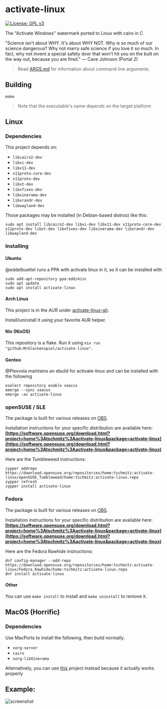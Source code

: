 # activate-linux
[![License: GPL v3](https://img.shields.io/badge/License-GPLv3-blue.svg)](https://www.gnu.org/licenses/gpl-3.0)

The "Activate Windows" watermark ported to Linux with cairo in C

"Science isn't about WHY. It's about WHY NOT. Why is so much of our science dangerous? Why not marry safe science if you love it so much. In fact, why not invent a special safety door that won't hit you on the butt on the way out, because you are fired." — Cave Johnson (Portal 2)

> Read [ARGS.md](ARGS.md) for information about command line arguments.

## Building

```console
make
```

> Note that the executable's name depends on the target platform


## Linux

### Dependencies

This project depends on:
- `libcairo2-dev`
- `libxi-dev`
- `libx11-dev`
- `x11proto-core-dev`
- `x11proto-dev`
- `libxt-dev`
- `libxfixes-dev`
- `libxinerama-dev`
- `libxrandr-dev`
- `libwayland-dev`

Those packages may be installed (in Debian-based distros) like this:
```console
sudo apt install libcairo2-dev libxi-dev libx11-dev x11proto-core-dev x11proto-dev libxt-dev libxfixes-dev libxinerama-dev libxrandr-dev libwayland-dev
```


### Installing

#### Ubuntu
@eddelbuettel runs a PPA with activate linux in it, so it can be installed with
```console
sudo add-apt-repository ppa:edd/misc
sudo apt update
sudo apt install activate-linux
```

#### Arch Linux
This project is in the AUR under [activate-linux-git](https://aur.archlinux.org/packages/activate-linux-git).

Install/uninstall it using your favorite AUR helper.

#### Nix (NixOS)
This repository is a flake. Run it using `nix run "github:MrGlockenspiel/activate-linux"`.

#### Gentoo
@Plexvola maintains an ebuild for activate-linux and can be installed with the following
```console
eselect repository enable vaacus
emerge --sync vaacus
emerge -av activate-linux
```

### openSUSE / SLE
The package is built for various releases on
[OBS](https://build.opensuse.org/package/show/home:tschmitz:activate-linux/activate-linux).

Installation instructions for your specific distribution are available here:
**[https://software.opensuse.org/download.html?project=home%3Atschmitz%3Aactivate-linux&package=activate-linux](https://software.opensuse.org/download.html?project=home%3Atschmitz%3Aactivate-linux&package=activate-linux)**

Here are the Tumbleweed instructions:
```console
zypper addrepo https://download.opensuse.org/repositories/home:tschmitz:activate-linux/openSUSE_Tumbleweed/home:tschmitz:activate-linux.repo
zypper refresh
zypper install activate-linux
```

### Fedora
The package is built for various releases on
[OBS](https://build.opensuse.org/package/show/home:tschmitz:activate-linux/activate-linux).

Installation instructions for your specific distribution are available here:
**[https://software.opensuse.org/download.html?project=home%3Atschmitz%3Aactivate-linux&package=activate-linux](https://software.opensuse.org/download.html?project=home%3Atschmitz%3Aactivate-linux&package=activate-linux)**

Here are the Fedora Rawhide instructions:
```console
dnf config-manager --add-repo https://download.opensuse.org/repositories/home:tschmitz:activate-linux/Fedora_Rawhide/home:tschmitz:activate-linux.repo
dnf install activate-linux
```

#### Other

You can use `make install` to install and `make uninstall` to remove it.

## MacOS (Horrific)

### Dependencies

Use MacPorts to install the following, then build normally.

- `xorg-server`
- `cairo`
- `xorg-libXinerama`

Alternatively, you can use [this](https://github.com/Lakr233/ActivateMac) project instead because it actually works properly

## Example:

![screenshot](screenshot.png)
